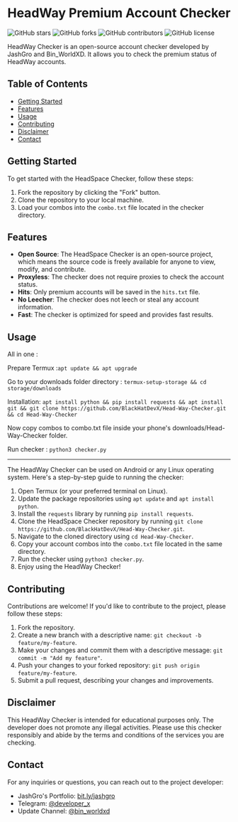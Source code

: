 # HeadWay Premium Account Checker

![GitHub stars](https://img.shields.io/github/stars/BlackHatDevX/Head-Way-Checker?style=social)
![GitHub forks](https://img.shields.io/github/forks/BlackHatDevX/Head-Way-Checker?style=social)
![GitHub contributors](https://img.shields.io/github/contributors/BlackHatDevX/Head-Way-Checker)
![GitHub license](https://img.shields.io/github/license/BlackHatDevX/Head-Way-Checker)

HeadWay Checker is an open-source account checker developed by JashGro and Bin_WorldXD. It allows you to check the premium status of HeadWay accounts. 

## Table of Contents

- [Getting Started](#getting-started)
- [Features](#features)
- [Usage](#usage)
- [Contributing](#contributing)
- [Disclaimer](#disclaimer)
- [Contact](#contact)

## Getting Started

To get started with the HeadSpace Checker, follow these steps:

1. Fork the repository by clicking the "Fork" button.
2. Clone the repository to your local machine.
3. Load your combos into the `combo.txt` file located in the checker directory.

## Features

- **Open Source**: The HeadSpace Checker is an open-source project, which means the source code is freely available for anyone to view, modify, and contribute.
- **Proxyless**: The checker does not require proxies to check the account status.
- **Hits**: Only premium accounts will be saved in the `hits.txt` file.
- **No Leecher**: The checker does not leech or steal any account information.
- **Fast**: The checker is optimized for speed and provides fast results.

## Usage

All in one :


Prepare Termux :`apt update && apt upgrade`


Go to your downloads folder directory : `termux-setup-storage && cd storage/downloads`


Installation: `apt install python && pip install requests && apt install git && git clone https://github.com/BlackHatDevX/Head-Way-Checker.git && cd Head-Way-Checker`

Now copy combos to combo.txt file inside your phone's downloads/Head-Way-Checker folder.


Run checker : `python3 checker.py`

________________________________
The HeadWay Checker can be used on Android or any Linux operating system. Here's a step-by-step guide to running the checker:

1. Open Termux (or your preferred terminal on Linux).
2. Update the package repositories using `apt update` and `apt install python`.
3. Install the `requests` library by running `pip install requests`.
4. Clone the HeadSpace Checker repository by running `git clone https://github.com/BlackHatDevX/Head-Way-Checker.git`.
5. Navigate to the cloned directory using `cd Head-Way-Checker`.
6. Copy your account combos into the `combo.txt` file located in the same directory.
7. Run the checker using `python3 checker.py`.
8. Enjoy using the HeadWay Checker!

## Contributing

Contributions are welcome! If you'd like to contribute to the project, please follow these steps:

1. Fork the repository.
2. Create a new branch with a descriptive name: `git checkout -b feature/my-feature`.
3. Make your changes and commit them with a descriptive message: `git commit -m "Add my feature"`.
4. Push your changes to your forked repository: `git push origin feature/my-feature`.
5. Submit a pull request, describing your changes and improvements.

## Disclaimer

This HeadWay Checker is intended for educational purposes only. The developer does not promote any illegal activities. Please use this checker responsibly and abide by the terms and conditions of the services you are checking.

## Contact

For any inquiries or questions, you can reach out to the project developer:

- JashGro's Portfolio: [bit.ly/jashgro](https://bit.ly/jashgro)
- Telegram: [@developer_x](https://telegram.dog/developer_x)
- Update Channel: [@bin_worldxd](https://telegram.dog/bin_worldxd)

